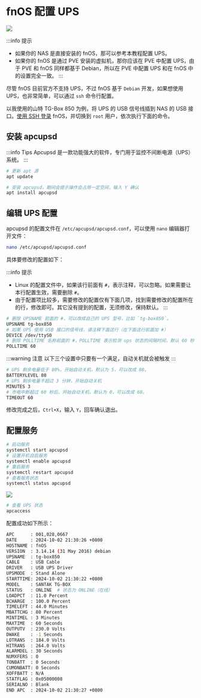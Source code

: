# fnOS 配置 UPS

![](https://img.slarker.me/wiki/power.webp)

:::info 提示
- 如果你的 NAS 是直接安装的 fnOS，那可以参考本教程配置 UPS。
- 如果你的 fnOS 是通过 PVE 安装的虚拟机，那你应该在 PVE 中配置 UPS，由于 PVE 和 fnOS 同样都基于 Debian，所以在 PVE 中配置 UPS 和在 fnOS 中的设置完全一致。
:::

尽管 fnOS 目前官方不支持 UPS，不过 fnOS 基于 `Debian` 开发，如果想使用 UPS，也非常简单，可以通过 `ssh` 命令行配置。

以我使用的山特 TG-Box 850 为例，将 UPS 的 USB 信号线插到 NAS 的 USB 接口。[使用 SSH 登录](/fnos/ssh.md) fnOS，并切换到 `root` 用户，依次执行下面的命令。

## 安装 apcupsd

:::info Tips
Apcupsd 是一款功能强大的软件，专门用于监控不间断电源（UPS）系统。
:::

```sh
# 更新 apt 源
apt update

# 安装 apcupsd，期间会提示操作会占用一定空间，输入 Y 确认
apt install apcupsd
```

## 编辑 UPS 配置

apcupsd 的配置文件在 `/etc/apcupsd/apcupsd.conf`，可以使用 `nano` 编辑器打开文件：

```sh
nano /etc/apcupsd/apcupsd.conf
```

具体要修改的配置如下：

:::info 提示
- Linux 的配置文件中，如果该行前面有 `#`，表示注释，可以忽略。如果需要让本行配置生效，需要删除 `#`。
- 由于配置项比较多，需要修改的配置仅有下面几项，找到需要修改的配置所在的行，修改即可。其它没有提到的配置，无须修改，保持默认。
:::

```sh
# 删除 UPSNAME 前面的 #，可以改成自己的 UPS 型号，比如 `tg-box850`。
UPSNAME tg-box850
# 如果 UPS 使用 USB 接口的信号线，请注释下面这行（在下面这行前面加 #）
DEVICE /dev/ttyS0
# 删除 POLLTIME 名称前面的 #，POLLTIME 表示检测 ups 状态的间隔时间，默认 60 秒
POLLTIME 60
```
:::warning 注意
以下三个设置中只要有一个满足，自动关机就会被触发
:::

```sh
# UPS 剩余电量低于 80%，开始自动关机，默认为 5，可以改成 80。
BATTERYLEVEL 80
# UPS 剩余电量不超过 3 分钟，开始自动关机
MINUTES 3
# 市电中断超过 60 秒后，开始自动关机，默认为 0，可以改成 60。
TIMEOUT 60
```

修改完成之后，`Ctrl+X`，输入 `Y`，回车确认退出。

## 配置服务

```sh
# 启动服务
systemctl start apcupsd
# 设置开机自启服务
systemctl enable apcupsd
# 重启服务
systemctl restart apcupsd
# 查看服务状态
systemctl status apcupsd
```

![](https://img.slarker.me/wiki/Snipaste_2024-09-14_21-53-30.webp)

```sh
# 查看 UPS 状态
apcaccess
```

配置成功如下所示：

```sh
APC      : 001,028,0667
DATE     : 2024-10-02 21:30:26 +0800  
HOSTNAME : fnOS
VERSION  : 3.14.14 (31 May 2016) debian
UPSNAME  : tg-box850
CABLE    : USB Cable
DRIVER   : USB UPS Driver
UPSMODE  : Stand Alone
STARTTIME: 2024-10-02 21:30:22 +0800  
MODEL    : SANTAK TG-BOX
STATUS   : ONLINE  # 状态为 ONLINE（在线）
LOADPCT  : 11.0 Percent
BCHARGE  : 100.0 Percent
TIMELEFT : 44.0 Minutes
MBATTCHG : 80 Percent
MINTIMEL : 3 Minutes
MAXTIME  : 60 Seconds
OUTPUTV  : 230.0 Volts
DWAKE    : -1 Seconds
LOTRANS  : 184.0 Volts
HITRANS  : 264.0 Volts
ALARMDEL : 30 Seconds
NUMXFERS : 0
TONBATT  : 0 Seconds
CUMONBATT: 0 Seconds
XOFFBATT : N/A
STATFLAG : 0x05000008
SERIALNO : Blank
END APC  : 2024-10-02 21:30:27 +0800
```

